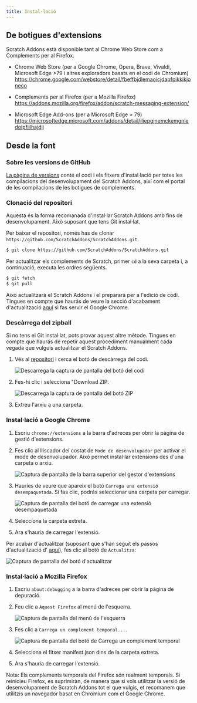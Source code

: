 ```yaml
---
title: Instal·lació
---
```


## De botigues d'extensions

Scratch Addons està disponible tant al Chrome Web Store com a Complements per al Firefox.

- Chrome Web Store (per a Google Chrome, Opera, Brave, Vivaldi, Microsoft Edge >79 i altres exploradors basats en el codi de Chromium)
  https://chrome.google.com/webstore/detail/fbeffbjdlemaoicjdapfpikkikjoneco

- Complements per al Firefox (per a Mozilla Firefox)
  https://addons.mozilla.org/firefox/addon/scratch-messaging-extension/

- Microsoft Edge Add-ons (per a Microsoft Edge > 79)
  https://microsoftedge.microsoft.com/addons/detail/iliepgjnemckemgnledoipfiilhajdjj

## Desde la font

### Sobre les versions de GitHub

[La pàgina de versions](https://github.com/ScratchAddons/ScratchAddons/releases) conté el codi i els fitxers d'instal·lació per totes les compilacions del desenvolupament del Scratch Addons, així com el portal de les compilacions de les botigues de complements.

### Clonació del repositori

Aquesta és la forma recomanada d'instal·lar Scratch Addons amb fins de desenvolupament. Això suposant que tens Git instal·lat.

Per baixar el repositori, només has de clonar `https://github.com/ScratchAddons/ScratchAddons.git`.

```sh
$ git clone https://github.com/ScratchAddons/ScratchAddons.git
```
Per actualitzar els complements de Scratch, primer `cd` a la seva carpeta i, a continuació, executa les ordres següents.

```sh
$ git fetch
$ git pull
```

Això actualitzarà el Scratch Addons i el prepararà per a l'edició de codi. Tingues en compte que haurás de veure la secció d'acabament d'actualització [aquí](#install-on-google-chrome) si fas servir el Google Chrome.


### Descàrrega del zipball

Si no tens el Git instal·lat, pots provar aquest altre mètode. Tingues en compte que haurás de repetir aquest procediment manualment cada vegada que vulguis actualitzar el Scratch Addons.

1. Vés al [repositori](https://github.com/ScratchAddons/ScratchAddons) i cerca el botó de descàrrega del codi.

   ![Descarrega la captura de pantalla del botó del codi](/assets/img/docs/download-code-button.png)

2. Fes-hi clic i selecciona "Download ZIP.

   ![Descarrega la captura de pantalla del botó ZIP](/assets/img/docs/download-zipball-button.png)

3. Extreu l'arxiu a una carpeta.

### Instal·lació a Google Chrome

1. Escriu `chrome://extensions` a la barra d'adreces per obrir la pàgina de gestió d'extensions.

2. Fes clic al lliscador del costat de `Mode de desenvolupador` per activar el mode de desenvolupador. Això permet instal·lar extensions des d'una carpeta o arxiu.

   ![Captura de pantalla de la barra superior del gestor d'extensions](/assets/img/docs/developer-mode-toggle.png)

3. Hauríes de veure que apareix el botó `Carrega una extensió desempaquetada`. Si fas clic, podrás seleccionar una carpeta per carregar.

   ![Captura de pantalla del botó de carregar una extensió desempaquetada](/assets/img/docs/load-unpacked-button.png)

4. Selecciona la carpeta extreta.
5. Ara s'hauria de carregar l'extensió.

Per acabar d'actualitzar (suposant que s'han seguit els passos d'actualització d' [aquí](#cloning-the-repository)), fes clic al botó de `Actualitza`:

![Captura de pantalla del botó d'actualitzar](/assets/img/docs/update-button.png)


### Instal·lació a Mozilla Firefox

1. Escriu `about:debugging` a la barra d'adreces per obrir la pàgina de depuració.

2. Feu clic a `Aquest Firefox` al menú de l'esquerra.

   ![Captura de pantalla del menú de l'esquerra](/assets/img/docs/left-hand-menu.png)

4. Fes clic a `Carrega un complement temporal...`.

   ![Captura de pantalla del botó de Carrega un complement temporal](/assets/img/docs/load-addon.png)

6. Selecciona el fitxer manifest.json dins de la carpeta extreta.
7. Ara s'hauria de carregar l'extensió.

Nota: Els complements temporals del Firefox són realment temporals. Si reinicieu Firefox, es suprimiràn, de manera que si vols utilitzar la versió de desenvolupament de Scratch Addons tot el que vulgis, et recomanem que utilitzis un navegador basat en Chromium com el Google Chrome.


